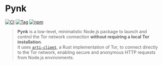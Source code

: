 # Pynk

[![CI](https://github.com/MiguelRiazaValverde/pynk/actions/workflows/CI.yml/badge.svg)](https://github.com/MiguelRiazaValverde/pynk/actions/workflows/CI.yml)
[![Tag](https://img.shields.io/github/v/tag/MiguelRiazaValverde/pynk?label=version)](https://github.com/MiguelRiazaValverde/pynk/tags)
[![npm](https://img.shields.io/npm/v/@pynk/pynk?color=crimson&logo=npm)](https://www.npmjs.com/package/@pynk/pynk)

> **Pynk** is a low-level, minimalistic Node.js package to launch and control the Tor network connection **without requiring a local Tor installation**.  
> It uses [`arti-client`](https://crates.io/crates/arti-client), a Rust implementation of Tor, to connect directly to the Tor network, enabling secure and anonymous HTTP requests from Node.js environments.
